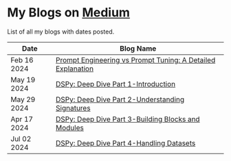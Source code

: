 # My Blogs on [Medium](https://medium.com/@aabhi02)

List of all my blogs with dates posted.


|Date|Blog Name|
|----|---------|
|Feb 16 2024|[Prompt Engineering vs Prompt Tuning: A Detailed Explanation](https://medium.com/@abhishek.a2080/prompt-engineering-vs-prompt-tuning-a-detailed-explanation-19ea8ce62ac4)|
|May 19 2024|[DSPy: Deep Dive Part 1-Introduction](https://medium.com/@aabhi02/dspy-deep-dive-part-1-introduction-6c4d89fc3fad)|
|May 29 2024|[DSPy: Deep Dive Part 2-Understanding Signatures](https://medium.com/@aabhi02/dspy-deep-dive-part-2-understanding-signatures-410755fa29fe)|
|Apr 17 2024|[DSPy: Deep Dive Part 3-Building Blocks and Modules](https://medium.com/@aabhi02/dspy-deep-dive-part-3-building-blocks-and-modules-430d37f7cf14)|
|Jul 02 2024|[DSPy: Deep Dive Part 4-Handling Datasets](https://medium.com/@aabhi02/dspy-deep-dive-part-4-handling-datasets-287075b3ee63)|
